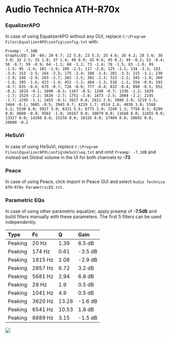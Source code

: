 # Audio Technica ATH-R70x

### EqualizerAPO
In case of using EqualizerAPO without any GUI, replace `C:\Program Files\EqualizerAPO\config\config.txt`
with:
```
Preamp: -7.3dB
GraphicEQ: 10 -84; 20 6.7; 22 5.8; 23 5.3; 25 4.6; 26 4.2; 28 3.6; 30 3.0; 32 2.5; 35 1.8; 37 1.4; 40 0.9; 42 0.6; 45 0.2; 49 -0.2; 52 -0.4; 56 -0.7; 59 -0.9; 64 -1.1; 68 -1.2; 73 -1.4; 78 -1.5; 83 -1.6; 89 -1.5; 95 -1.4; 102 -1.9; 109 -2.5; 117 -2.8; 125 -3.2; 134 -3.3; 143 -3.4; 153 -3.5; 164 -3.5; 175 -3.4; 188 -3.4; 201 -3.3; 215 -3.1; 230 -2.9; 246 -2.9; 263 -2.7; 282 -2.5; 301 -2.3; 323 -2.2; 345 -1.9; 369 -1.8; 395 -1.6; 423 -1.4; 452 -1.2; 484 -1.3; 518 -1.1; 554 -0.9; 593 -0.7; 635 -0.6; 679 -0.7; 726 -0.8; 777 -0.4; 832 -0.4; 890 -0.5; 952 -0.3; 1019 -0.1; 1090 -0.3; 1167 -0.5; 1248 -0.7; 1336 -1.2; 1429 -1.7; 1529 -2.2; 1636 -2.7; 1751 -2.8; 1873 -2.5; 2004 -2.2; 2145 -1.7; 2295 -1.1; 2455 -0.3; 2627 0.8; 2811 2.8; 3008 2.0; 3219 1.5; 3444 -0.1; 3685 -0.5; 3943 0.7; 4219 1.7; 4514 2.6; 4830 3.8; 5168 5.2; 5530 6.0; 5917 5.9; 6331 5.5; 6775 3.9; 7249 1.3; 7756 0.3; 8299 0.0; 8880 -0.9; 9502 -1.0; 10167 0.0; 10879 0.0; 11640 0.0; 12455 0.0; 13327 0.0; 14260 0.0; 15258 0.0; 16326 0.0; 17469 0.0; 18692 0.0; 20000 -0.2
```

### HeSuVi
In case of using HeSuVi, replace `C:\Program Files\EqualizerAPO\config\HeSuVi\eq.txt` and omit `Preamp:
-7.3dB` and instead set Global volume in the UI for both channels to **-73**

### Peace
In case of using Peace, click *Import* in Peace GUI and select `Audio Technica ATH-R70x ParametricEQ.txt`.

### Parametric EQs
In case of using other parametric equalizer, apply preamp of **-7.5dB** and build filters manually with
these parameters. The first 5 filters can be used independently.

| Type    | Fc      |     Q | Gain    |
|:--------|:--------|:------|:--------|
| Peaking | 20 Hz   |  1.39 | 6.5 dB  |
| Peaking | 174 Hz  |  0.61 | -3.5 dB |
| Peaking | 1815 Hz |  2.08 | -2.9 dB |
| Peaking | 2857 Hz |  6.72 | 3.2 dB  |
| Peaking | 5681 Hz |  2.94 | 6.8 dB  |
| Peaking | 28 Hz   |  1.9  | 0.5 dB  |
| Peaking | 1041 Hz |  4.9  | 0.5 dB  |
| Peaking | 3620 Hz | 13.28 | -1.6 dB |
| Peaking | 6541 Hz | 10.53 | 1.8 dB  |
| Peaking | 8889 Hz |  3.15 | -1.5 dB |

![](https://raw.githubusercontent.com/jaakkopasanen/AutoEq/master/results/innerfidelity/sbaf-serious/Audio%20Technica%20ATH-R70x/Audio%20Technica%20ATH-R70x.png)